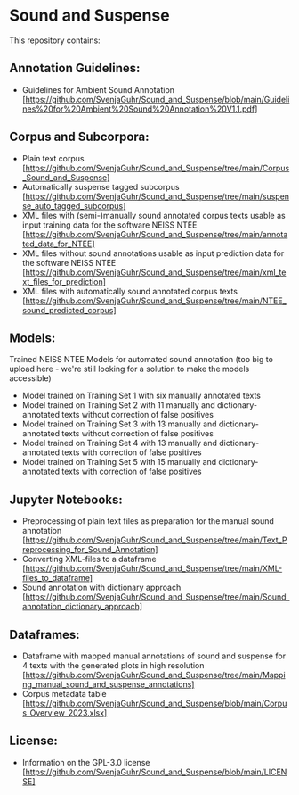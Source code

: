 # Sound and Suspense

This repository contains: 

## Annotation Guidelines:
- Guidelines for Ambient Sound Annotation
[https://github.com/SvenjaGuhr/Sound_and_Suspense/blob/main/Guidelines%20for%20Ambient%20Sound%20Annotation%20V1.1.pdf]

## Corpus and Subcorpora:
- Plain text corpus [https://github.com/SvenjaGuhr/Sound_and_Suspense/tree/main/Corpus_Sound_and_Suspense]
- Automatically suspense tagged subcorpus [https://github.com/SvenjaGuhr/Sound_and_Suspense/tree/main/suspense_auto_tagged_subcorpus]
- XML files with (semi-)manually sound annotated corpus texts usable as input training data for the software NEISS NTEE [https://github.com/SvenjaGuhr/Sound_and_Suspense/tree/main/annotated_data_for_NTEE]
- XML files without sound annotations usable as input prediction data for the software NEISS NTEE [https://github.com/SvenjaGuhr/Sound_and_Suspense/tree/main/xml_text_files_for_prediction]
- XML files with automatically sound annotated corpus texts [https://github.com/SvenjaGuhr/Sound_and_Suspense/tree/main/NTEE_sound_predicted_corpus] 

## Models:
Trained NEISS NTEE Models for automated sound annotation (too big to upload here - we're still looking for a solution to make the models accessible)
- Model trained on Training Set 1 with six manually annotated texts
- Model trained on Training Set 2 with 11 manually and dictionary-annotated texts without correction of false positives
- Model trained on Training Set 3 with 13 manually and dictionary-annotated texts without correction of false positives
- Model trained on Training Set 4 with 13 manually and dictionary-annotated texts with correction of false positives
- Model trained on Training Set 5 with 15 manually and dictionary-annotated texts with correction of false positives

## Jupyter Notebooks:
- Preprocessing of plain text files as preparation for the manual sound annotation [https://github.com/SvenjaGuhr/Sound_and_Suspense/tree/main/Text_Preprocessing_for_Sound_Annotation]
- Converting XML-files to a dataframe [https://github.com/SvenjaGuhr/Sound_and_Suspense/tree/main/XML-files_to_dataframe]
- Sound annotation with dictionary approach [https://github.com/SvenjaGuhr/Sound_and_Suspense/tree/main/Sound_annotation_dictionary_approach]

## Dataframes:
- Dataframe with mapped manual annotations of sound and suspense for 4 texts with the generated plots in high resolution [https://github.com/SvenjaGuhr/Sound_and_Suspense/tree/main/Mapping_manual_sound_and_suspense_annotations]
- Corpus metadata table [https://github.com/SvenjaGuhr/Sound_and_Suspense/blob/main/Corpus_Overview_2023.xlsx]

## License:
- Information on the GPL-3.0 license [https://github.com/SvenjaGuhr/Sound_and_Suspense/blob/main/LICENSE]

